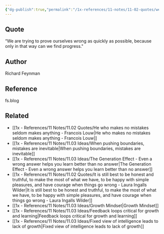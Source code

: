 ```yaml
---
{"dg-publish":true,"permalink":"/1x-references/11-notes/11-02-quotes/we-are-trying-to-prove-ourselves-wrong-as-quickly-as-possible-because-only-in-that-way-can-we-find-progres-richard-feynman/","title":"We are trying to prove ourselves wrong as quickly as possible because only in that way can we find progres - Richard Feynman","created":"2024-03-03T15:21:03.595+03:00","updated":"2024-03-03T15:23:03.879+03:00"}
---
```



## Quote
“We are trying to prove ourselves wrong as quickly as possible, because only in that way can we find progress."

## Author
Richard Feynman

## Reference
fs.blog 

## Related
- [[1x - References/11 Notes/11.02 Quotes/He who makes no mistakes seldom makes anything - Francois Louw\|He who makes no mistakes seldom makes anything - Francois Louw]]
- [[1x - References/11 Notes/11.03 Ideas/When pushing boundaries, mistakes are inevitable\|When pushing boundaries, mistakes are inevitable]]
- [[1x - References/11 Notes/11.03 Ideas/The Generation Effect - Even a wrong answer helps you learn better than no answer\|The Generation Effect - Even a wrong answer helps you learn better than no answer]]
- [[1x - References/11 Notes/11.02 Quotes/It is still best to be honest and truthful, to make the most of what we have, to be happy with simple pleasures, and have courage when things go wrong - Laura Ingalls Wilder\|It is still best to be honest and truthful, to make the most of what we have, to be happy with simple pleasures, and have courage when things go wrong - Laura Ingalls Wilder]]
- [[1x - References/11 Notes/11.03 Ideas/Growth Mindset\|Growth Mindset]]
- [[1x - References/11 Notes/11.03 Ideas/Feedback loops critical for growth and learning\|Feedback loops critical for growth and learning]]
- [[1x - References/11 Notes/11.03 Ideas/Fixed view of intelligence leads to lack of growth\|Fixed view of intelligence leads to lack of growth]]